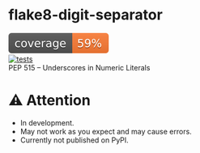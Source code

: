 # flake8-digit-separator
[![coverage](https://raw.githubusercontent.com/imtoopunkforyou/flake8-digit-separator/refs/heads/main/.github/badge/coverage.svg)](https://github.com/pytest-dev/pytest-cov)  
[![tests](https://github.com/imtoopunkforyou/flake8-digit-separator/actions/workflows/tests.yaml/badge.svg)](https://github.com/imtoopunkforyou/flake8-digit-separator/actions/workflows/tests.yaml)  
PEP 515 – Underscores in Numeric Literals

# ⚠️ Attention
- In development.  
- May not work as you expect and may cause errors.
- Currently not published on PyPI.
